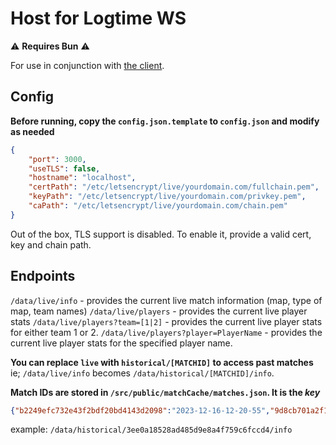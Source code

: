 # Host for Logtime WS

⚠ **Requires Bun** ⚠

For use in conjunction with [the client](https://github.com/AOEsports/logtime-ws-client).

## Config

**Before running, copy the `config.json.template` to `config.json` and modify as needed**

```json
{
	"port": 3000,
	"useTLS": false,
	"hostname": "localhost",
	"certPath": "/etc/letsencrypt/live/yourdomain.com/fullchain.pem",
	"keyPath": "/etc/letsencrypt/live/yourdomain.com/privkey.pem",
	"caPath": "/etc/letsencrypt/live/yourdomain.com/chain.pem"
}
```

Out of the box, TLS support is disabled. To enable it, provide a valid cert, key and chain path.


## Endpoints

`/data/live/info` - provides the current live match information (map, type of map, team names)
`/data/live/players` - provides the current live player stats
`/data/live/players?team=[1|2]` - provides the current live player stats for either team 1 or 2.
`/data/live/players?player=PlayerName` - provides the current live player stats for the specified player name.

**You can replace `live` with `historical/[MATCHID]` to access past matches**
ie; `/data/live/info` becomes `/data/historical/[MATCHID]/info`. 

**Match IDs are stored in `/src/public/matchCache/matches.json`. It is the _key_**
```json
{"b2249efc732e43f2bdf20bd4143d2098":"2023-12-16-12-20-55","9d8cb701a2f1474abab71afce5163de6":"2023-12-18-10-59-43","3ee0a18528ad485d9e8a4f759c6fccd4":"2023-12-18-11-36-47"}
```
example: `/data/historical/3ee0a18528ad485d9e8a4f759c6fccd4/info`
